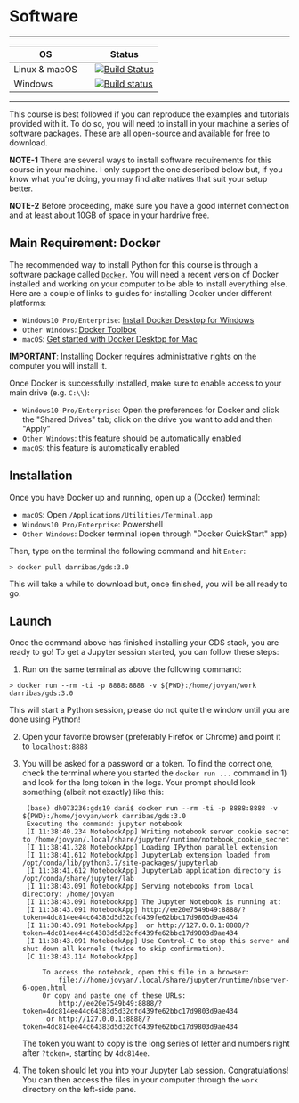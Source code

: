 # Software

---

| <CENTER>OS</CENTER>    | | <CENTER>Status</CENTER> |
| ------- | ----- | -----------------|
| Linux & macOS  | | [![Build Status](https://travis-ci.org/darribas/gds19.svg?branch=master)](https://travis-ci.org/darribas/gds19) |
| Windows |  | [![Build status](https://ci.appveyor.com/api/projects/status/k9cbbpt03goyo3hd?svg=true)](https://ci.appveyor.com/project/darribas/gds19) |

---

This course is best followed if you can reproduce the examples and tutorials provided with it. To do so, you will need to install in your machine a series of software packages. These are all open-source and available for free to download. 

**NOTE-1** There are several ways to install software requirements for this course in your machine. I only support the one described below but, if you know what you're doing, you may find alternatives that suit your setup better.

**NOTE-2** Before proceeding, make sure you have a good internet connection and at least about 10GB of space in your hardrive free.

## Main Requirement: Docker

The recommended way to install Python for this course is through a software
package called [`Docker`](https://www.docker.com/). You will need a recent
version of Docker installed and working on your computer to be able to install
everything else. Here are a couple of links to guides for installing Docker
under different platforms:

- `Windows10 Pro/Enterprise`: [Install Docker Desktop for Windows](https://docs.docker.com/docker-for-windows/install/)
- `Other Windows`: [Docker Toolbox](https://docs.docker.com/toolbox/overview/)
- `macOS`: [Get started with Docker Desktop for Mac](https://docs.docker.com/docker-for-mac/)

**IMPORTANT**: Installing Docker requires administrative rights on the
computer you will install it.

Once Docker is successfully installed, make sure to enable access to your main
drive (e.g. `C:\\`): 

- `Windows10 Pro/Enterprise`: Open the preferences for Docker and click the
  "Shared Drives" tab; click on the drive you want to add and then "Apply"
- `Other Windows`: this feature should be automatically enabled
- `macOS`: this feature is automatically enabled

## Installation

Once you have Docker up and running, open up a (Docker) terminal:

- `macOS`: Open `/Applications/Utilities/Terminal.app`
- `Windows10 Pro/Enterprise`: Powershell
- `Other Windows`: Docker terminal (open through "Docker QuickStart" app)

Then, type on the terminal the following command and hit `Enter`:

```
> docker pull darribas/gds:3.0
```

This will take a while to download but, once finished, you will be all ready
to go.

## Launch

Once the command above has finished installing your GDS stack, you are ready
to go! To get a Jupyter session started, you can follow these steps:

1. Run on the same terminal as above the following command:

```
> docker run --rm -ti -p 8888:8888 -v ${PWD}:/home/jovyan/work darribas/gds:3.0
```

This will start a Python session, please do not quite the window until you are
done using Python! 

2. Open your favorite browser (preferably Firefox or Chrome) and point it to
   `localhost:8888`
3. You will be asked for a password or a token. To find the correct one, check
   the terminal where you started the `docker run ...` command in 1) and look
   for the long token in the logs. Your prompt should look something (albeit
   not exactly) like this:

   ```
    (base) dh073236:gds19 dani$ docker run --rm -ti -p 8888:8888 -v ${PWD}:/home/jovyan/work darribas/gds:3.0
    Executing the command: jupyter notebook
    [I 11:38:40.234 NotebookApp] Writing notebook server cookie secret to /home/jovyan/.local/share/jupyter/runtime/notebook_cookie_secret
    [I 11:38:41.328 NotebookApp] Loading IPython parallel extension
    [I 11:38:41.612 NotebookApp] JupyterLab extension loaded from /opt/conda/lib/python3.7/site-packages/jupyterlab
    [I 11:38:41.612 NotebookApp] JupyterLab application directory is /opt/conda/share/jupyter/lab
    [I 11:38:43.091 NotebookApp] Serving notebooks from local directory: /home/jovyan
    [I 11:38:43.091 NotebookApp] The Jupyter Notebook is running at:
    [I 11:38:43.091 NotebookApp] http://ee20e7549b49:8888/?token=4dc814ee44c64383d5d32dfd439fe62bbc17d9803d9ae434
    [I 11:38:43.091 NotebookApp]  or http://127.0.0.1:8888/?token=4dc814ee44c64383d5d32dfd439fe62bbc17d9803d9ae434
    [I 11:38:43.091 NotebookApp] Use Control-C to stop this server and shut down all kernels (twice to skip confirmation).
    [C 11:38:43.114 NotebookApp]

        To access the notebook, open this file in a browser:
            file:///home/jovyan/.local/share/jupyter/runtime/nbserver-6-open.html
        Or copy and paste one of these URLs:
            http://ee20e7549b49:8888/?token=4dc814ee44c64383d5d32dfd439fe62bbc17d9803d9ae434
         or http://127.0.0.1:8888/?token=4dc814ee44c64383d5d32dfd439fe62bbc17d9803d9ae434
   ```

   The token you want to copy is the long series of letter and numbers right
   after `?token=`, starting by `4dc814ee`.
4. The token should let you into your Jupyter Lab session. Congratulations!
   You can then access the files in your computer through the `work` directory
   on the left-side pane.
